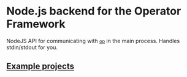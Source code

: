 # Node.js backend for the Operator Framework

NodeJS API for communicating with [`op`](https://operatorframework.dev) in the main process.
Handles stdin/stdout for you.

## [Example projects](https://github.com/socketsupply/op-examples)
